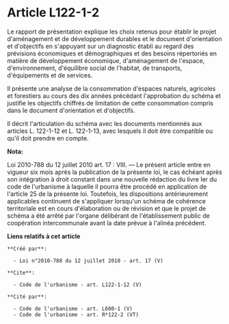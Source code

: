 # Article L122-1-2

Le rapport de présentation explique les choix retenus pour établir le projet d'aménagement et de développement durables et le
document d'orientation et d'objectifs en s'appuyant sur un diagnostic établi au regard des prévisions économiques et
démographiques et des besoins répertoriés en matière de développement économique, d'aménagement de l'espace, d'environnement,
d'équilibre social de l'habitat, de transports, d'équipements et de services. 

Il présente une analyse de la consommation d'espaces naturels, agricoles et forestiers au cours des dix années précédant
l'approbation du schéma et justifie les objectifs chiffrés de limitation de cette consommation compris dans le document
d'orientation et d'objectifs. 

Il décrit l'articulation du schéma avec les documents mentionnés aux articles L. 122-1-12 et L. 122-1-13, avec lesquels il
doit être compatible ou qu'il doit prendre en compte.

**Nota:**

Loi 2010-788 du 12 juillet 2010 art. 17 : VIII. ― Le présent article entre en vigueur six mois après la publication de la
présente loi, le cas échéant après son intégration à droit constant dans une nouvelle rédaction du livre Ier du code de
l'urbanisme à laquelle il pourra être procédé en application de l'article 25 de la présente loi.
Toutefois, les dispositions antérieurement applicables continuent de s'appliquer lorsqu'un schéma de cohérence territoriale
est en cours d'élaboration ou de révision et que le projet de schéma a été arrêté par l'organe délibérant de l'établissement
public de coopération intercommunale avant la date prévue à l'alinéa précédent.

**Liens relatifs à cet article**

	**Créé par**:

	  - Loi n°2010-788 du 12 juillet 2010 - art. 17 (V)

	**Cite**:

	  - Code de l'urbanisme - art. L122-1-12 (V)

	**Cité par**:

	  - Code de l'urbanisme - art. L600-1 (V)
	  - Code de l'urbanisme - art. R*122-2 (VT)
